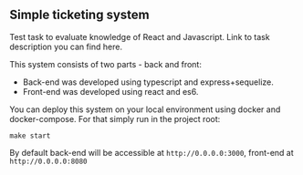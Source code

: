 ## Simple ticketing system

Test task to evaluate knowledge of React and Javascript. Link to task description you can find here. 

This system consists of two parts - back and front:
-  Back-end was developed using typescript and express+sequelize. 
-  Front-end was developed using react and es6. 

You can deploy this system on your local environment using docker and docker-compose. For that simply run in the project root:

`make start`

By default back-end will be accessible at `http://0.0.0.0:3000`, front-end at `http://0.0.0.0:8080`
